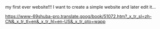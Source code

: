  my first ever website!!!
I want to create a simple website and later edit it... 





https://www-69shuba-pro.translate.goog/book/51072.htm?_x_tr_sl=zh-CN&_x_tr_tl=en&_x_tr_hl=en-US&_x_tr_pto=wapp
